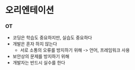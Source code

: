 # 오리엔테이션

### OT

* 코딩은 학습도 중요하지만, 실습도 중요하다
* 개발은 혼자 하지 않는다
  * 서로 소통의 오류를 방지하기 위해 -> 언어, 프레임워크 사용
* 보안상의 문제를 방지하기 위해
* 개발자는 반드시 실수를 한다







